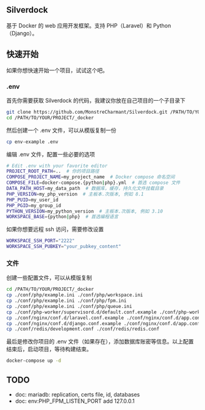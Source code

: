 ## Silverdock
基于 Docker 的 web 应用开发框架。支持 PHP（Laravel）和 Python（Django）。

## 快速开始
如果你想快速开始一个项目，试试这个吧。

### .env
首先你需要获取 Silverdock 的代码，我建议你放在自己项目的一个子目录下
```bash
git clone https://github.com/MonstreCharmant/Silverdock.git /PATH/TO/YOUR/PROJECT/_docker
cd /PATH/TO/YOUR/PROJECT/_docker
```

然后创建一个 .env 文件，可以从模版复制一份
```bash
cp env-example .env
```

编辑 .env 文件，配置一些必要的选项
```bash
# Edit .env with your favorite editor
PROJECT_ROOT_PATH=..  # 你的项目路径
COMPOSE_PROJECT_NAME=my_project_name  # Docker compose 命名空间
COMPOSE_FILE=docker-compose.{python|php}.yml  # 首选 compose 文件
DATA_PATH_HOST=my_data_path  # 数据库，缓存，持久化文件挂载目录
PHP_VERSION=my_php_version  # 主板本.次版本, 例如 8.1
PHP_PUID=my_user_id
PHP_PGID=my_group_id
PYTHON_VERSION=my_python_version  # 主板本.次版本, 例如 3.10
WORKSPACE_BASE={python|php}  # 首选编程语言
```

如果你想要远程 ssh 访问，需要修改设置
```bash
WORKSPACE_SSH_PORT="2222"
WORKSPACE_SSH_PUBKEY="your_pubkey_content"
```

### 文件

创建一些配置文件，可以从模版复制
```bash
cd /PATH/TO/YOUR/PROJECT/_docker
cp ./conf/php/example.ini ./conf/php/workspace.ini
cp ./conf/php/example.ini ./conf/php/fpm.ini
cp ./conf/php/example.ini ./conf/php/queue.ini
cp ./conf/php-worker/supervisord.d/default.conf.example ./conf/php-worker/supervisord.d/default.conf
cp ./conf/nginx/conf.d/laravel.conf.example ./conf/nginx/conf.d/app.conf  # 如果你的项目是基于 php
cp ./conf/nginx/conf.d/django.conf.example ./conf/nginx/conf.d/app.conf  # 如果你的项目是基于 python
cp ./conf/redis/development.conf ./conf/redis/redis.conf
```

最后是修改你项目的 .env 文件（如果存在），添加数据库账密等信息。以上配置结束后，启动项目，等待构建结束。
```bash
docker-compose up -d
```

## TODO

- doc: mariadb: replication, certs file, id, databases
- doc: env:PHP_FPM_LISTEN_PORT add 127.0.0.1
